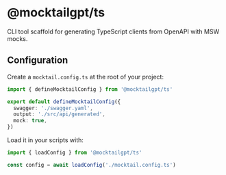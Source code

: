 # @mocktailgpt/ts

CLI tool scaffold for generating TypeScript clients from OpenAPI with MSW mocks.

## Configuration

Create a `mocktail.config.ts` at the root of your project:

```ts
import { defineMocktailConfig } from '@mocktailgpt/ts'

export default defineMocktailConfig({
  swagger: './swagger.yaml',
  output: './src/api/generated',
  mock: true,
})
```

Load it in your scripts with:

```ts
import { loadConfig } from '@mocktailgpt/ts'

const config = await loadConfig('./mocktail.config.ts')
```
